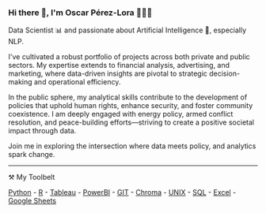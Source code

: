 ### Hi there 👋, I'm Oscar Pérez-Lora 👨🏻‍💻

Data Scientist 📊 and passionate about Artificial Intelligence 🔮, especially NLP.


I've cultivated a robust portfolio of projects across both private and public sectors. My expertise extends to financial analysis, advertising, and marketing, where data-driven insights are pivotal to strategic decision-making and operational efficiency.

In the public sphere, my analytical skills contribute to the development of policies that uphold human rights, enhance security, and foster community coexistence. I am deeply engaged with energy policy, armed conflict resolution, and peace-building efforts—striving to create a positive societal impact through data.

Join me in exploring the intersection where data meets policy, and analytics spark change.

---
⚒   My Toolbelt

[Python]() - [R]() - [Tableau]() - [PowerBI]() - [GIT]() - [Chroma]() - [UNIX]() - [SQL]() - [Excel]() - [Google Sheets]()

<!--
**ojperezl/ojperezl** is a ✨ _special_ ✨ repository because its `README.md` (this file) appears on your GitHub profile.

Here are some ideas to get you started:

- 🔭 I’m currently working on ...
- 🌱 I’m currently learning ...
- 👯 I’m looking to collaborate on ...
- 🤔 I’m looking for help with ...
- 💬 Ask me about ...
- 📫 How to reach me: ...
- 😄 Pronouns: ...
- ⚡ Fun fact: ...
-->
